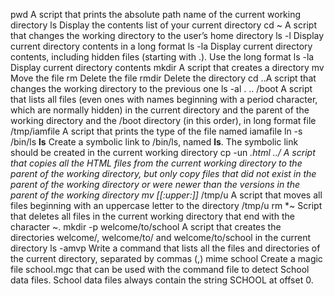 pwd A script that prints the absolute path name of the current working directory
ls Display the contents list of your current directory
cd ~ A script that changes the working directory to the user’s home directory
ls -l Display current directory contents in a long format
ls -la Display current directory contents, including hidden files (starting with .). Use the long format
ls -la Display current directory contents
mkdir A script that creates a directory
mv Move the file
rm Delete the file
rmdir Delete the directory
cd ..A script that changes the working directory to the previous one
ls -al . .. /boot A script that lists all files (even ones with names beginning with a period character, which are normally hidden) in the current directory and the parent of the working directory and the /boot directory (in this order), in long format
file /tmp/iamfile A script that prints the type of the file named iamafile
ln -s /bin/ls __ls__ Create a symbolic link to /bin/ls, named __ls__. The symbolic link should be created in the current working directory
cp -un *.html ../ A script that copies all the HTML files from the current working directory to the parent of the working directory, but only copy files that did not exist in the parent of the working directory or were newer than the versions in the parent of the working directory
mv [[:upper:]]* /tmp/u A  script that moves all files beginning with an uppercase letter to the directory /tmp/u
rm *~ Script that deletes all files in the current working directory that end with the character ~.
mkdir -p welcome/to/school A script that creates the directories welcome/, welcome/to/ and welcome/to/school in the current directory
ls -amvp Write a command that lists all the files and directories of the current directory, separated by commas (,)
mime school Create a magic file school.mgc that can be used with the command file to detect School data files. School data files always contain the string SCHOOL at offset 0.
